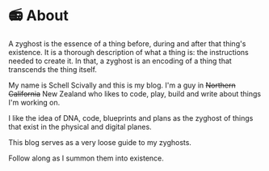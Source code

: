 # 📻 About

A zyghost is the essence of a thing before, during and after that thing's
existence. It is a thorough description of what a thing is: the instructions
needed to create it. In that, a zyghost is an encoding of a thing
that transcends the thing itself.

My name is Schell Scivally and this is my blog.
I'm a guy in ~~Northern California~~ New Zealand who likes to code, play,
build and write about things I'm working on.

I like the idea of DNA, code, blueprints and plans as the zyghost of things
that exist in the physical and digital planes. 

This blog serves as a very loose guide to my zyghosts. 

Follow along as I summon them into existence.
